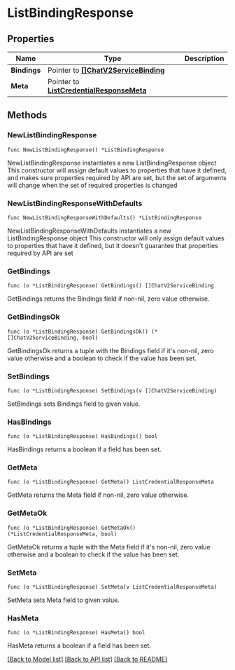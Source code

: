 # ListBindingResponse

## Properties

Name | Type | Description
------------ | ------------- | -------------
**Bindings** | Pointer to [**[]ChatV2ServiceBinding**](ChatV2ServiceBinding.md) |  | [optional] 
**Meta** | Pointer to [**ListCredentialResponseMeta**](ListCredentialResponse_meta.md) |  | [optional] 

## Methods

### NewListBindingResponse

`func NewListBindingResponse() *ListBindingResponse`

NewListBindingResponse instantiates a new ListBindingResponse object
This constructor will assign default values to properties that have it defined,
and makes sure properties required by API are set, but the set of arguments
will change when the set of required properties is changed

### NewListBindingResponseWithDefaults

`func NewListBindingResponseWithDefaults() *ListBindingResponse`

NewListBindingResponseWithDefaults instantiates a new ListBindingResponse object
This constructor will only assign default values to properties that have it defined,
but it doesn't guarantee that properties required by API are set

### GetBindings

`func (o *ListBindingResponse) GetBindings() []ChatV2ServiceBinding`

GetBindings returns the Bindings field if non-nil, zero value otherwise.

### GetBindingsOk

`func (o *ListBindingResponse) GetBindingsOk() (*[]ChatV2ServiceBinding, bool)`

GetBindingsOk returns a tuple with the Bindings field if it's non-nil, zero value otherwise
and a boolean to check if the value has been set.

### SetBindings

`func (o *ListBindingResponse) SetBindings(v []ChatV2ServiceBinding)`

SetBindings sets Bindings field to given value.

### HasBindings

`func (o *ListBindingResponse) HasBindings() bool`

HasBindings returns a boolean if a field has been set.

### GetMeta

`func (o *ListBindingResponse) GetMeta() ListCredentialResponseMeta`

GetMeta returns the Meta field if non-nil, zero value otherwise.

### GetMetaOk

`func (o *ListBindingResponse) GetMetaOk() (*ListCredentialResponseMeta, bool)`

GetMetaOk returns a tuple with the Meta field if it's non-nil, zero value otherwise
and a boolean to check if the value has been set.

### SetMeta

`func (o *ListBindingResponse) SetMeta(v ListCredentialResponseMeta)`

SetMeta sets Meta field to given value.

### HasMeta

`func (o *ListBindingResponse) HasMeta() bool`

HasMeta returns a boolean if a field has been set.


[[Back to Model list]](../README.md#documentation-for-models) [[Back to API list]](../README.md#documentation-for-api-endpoints) [[Back to README]](../README.md)


